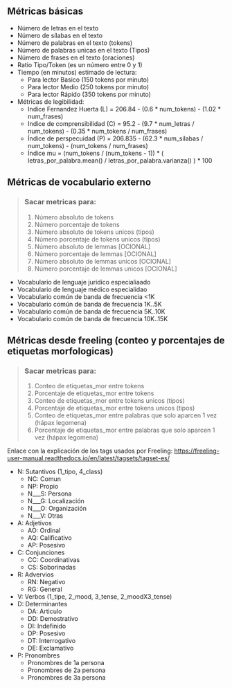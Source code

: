 
## Métricas básicas

- Número de letras en el texto
- Número de sílabas en el texto
- Número de palabras en el texto (tokens)
- Número de palabras unicas en el texto (Tipos)
- Número de frases en el texto (oraciones)
- Ratio Tipo/Token (es un número entre 0 y 1)
- Tiempo (en minutos) estimado de lectura:
  - Para lector Basico (150 tokens por minuto)
  - Para lector Medio  (250 tokens por minuto)
  - Para lector Rápido (350 tokens por minuto)
- Métricas de legibilidad:
  - Indice Fernandez Huerta (L)     = 206.84 - (0.6 * num_tokens) - (1.02 * num_frases)
  - Indice de comprensibilidad (C) = 95.2 - (9.7 * num_letras / num_tokens) - (0.35 * num_tokens / num_frases)
  - Índice de perspecuidad (P)     = 206.835 - (62.3 * num_silabas / num_tokens) - (num_tokens / num_frases)
  - Índice mu = (num_tokens / (num_tokens - 1)) * ( letras_por_palabra.mean() / letras_por_palabra.varianza() ) * 100



## Métricas de vocabulario externo

> ### Sacar metricas para:
> 1. Número absoluto de tokens
> 2. Número porcentaje de tokens
> 3. Número absoluto de tokens unicos (tipos)
> 4. Número porcentaje de tokens unicos (tipos)
> 5. Número absoluto de lemmas [OCIONAL]
> 6. Número porcentaje de lemmas [OCIONAL]
> 7. Número absoluto de lemmas unicos [OCIONAL]
> 8. Número porcentaje de lemmas unicos [OCIONAL]

- Vocabulario de lenguaje juridico especialiaado
- Vocabulario de lenguaje médico especialidao
- Vocabulario común de banda de frecuencia <1K
- Vocabulario común de banda de frecuencia 1K..5K
- Vocabulario común de banda de frecuencia 5K..10K
- Vocabulario común de banda de frecuencia 10K..15K




## Métricas desde freeling (conteo y porcentajes de etiquetas morfologicas)

> ### Sacar metricas para:
> 1. Conteo de etiquetas_mor entre tokens
> 2. Porcentaje de etiquetas_mor entre tokens
> 3. Conteo de etiquetas_mor entre tokens unicos (tipos)
> 4. Porcentaje de etiquetas_mor entre tokens unicos (tipos)
> 5. Conteo de etiquetas_mor entre palabras que solo aparcen 1 vez (hápax legomena)
> 6. Porcentaje de etiquetas_mor entre palabras que solo aparcen 1 vez (hápax legomena)

Enlace con la explicación de los tags usados por Freeling:
https://freeling-user-manual.readthedocs.io/en/latest/tagsets/tagset-es/

- N: Sutantivos (1_tipo, 4_class)
  - NC: Comun
  - NP: Propio
  - N___S: Persona
  - N___G: Localización
  - N___O: Organización
  - N___V: Otras
- A: Adjetivos
  - AO: Ordinal
  - AQ: Calificativo
  - AP: Posesivo
- C: Conjunciones
  - CC: Coordinativas
  - CS: Soborinadas
- R: Advervios
  - RN: Negativo
  - RG: General
- V: Verbos (1_tipe, 2_mood, 3_tense, 2_moodX3_tense)
- D: Determinantes
  - DA: Articulo
  - DD: Demostrativo
  - DI: Indefinido
  - DP: Posesivo
  - DT: Interrogativo
  - DE: Exclamativo
- P: Pronombres
  - Pronombres de 1a persona
  - Pronombres de 2a persona
  - Pronombres de 3a persona